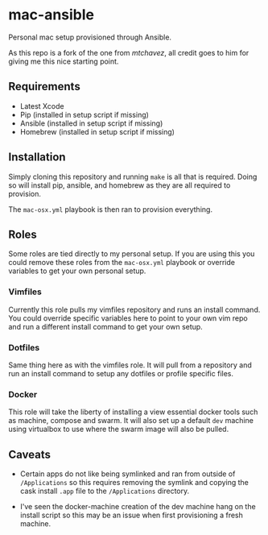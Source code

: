 # mac-ansible

Personal mac setup provisioned through Ansible.

As this repo is a fork of the one from *mtchavez*, all credit goes to him for giving me this nice starting point.

## Requirements

* Latest Xcode
* Pip (installed in setup script if missing)
* Ansible (installed in setup script if missing)
* Homebrew (installed in setup script if missing)

## Installation

Simply cloning this repository and running `make` is all that is required.
Doing so will install pip, ansible, and homebrew as they are all required
to provision.

The `mac-osx.yml` playbook is then ran to provision everything.

## Roles

Some roles are tied directly to my personal setup. If you are using this you could
remove these roles from the `mac-osx.yml` playbook or override variables to get
your own personal setup.

### Vimfiles

Currently this role pulls my vimfiles repository and runs an install command. You
could override specific variables here to point to your own vim repo and run a
different install command to get your own setup.

### Dotfiles

Same thing here as with the vimfiles role. It will pull from a repository and run
an install command to setup any dotfiles or profile specific files.

### Docker

This role will take the liberty of installing a view essential docker tools such
as machine, compose and swarm. It will also set up a default `dev` machine using
virtualbox to use where the swarm image will also be pulled.

## Caveats

* Certain apps do not like being symlinked and ran from outside of `/Applications`
  so this requires removing the symlink and copying the cask install `.app` file
  to the `/Applications` directory.

* I've seen the docker-machine creation of the dev machine hang on the install script
  so this may be an issue when first provisioning a fresh machine.
